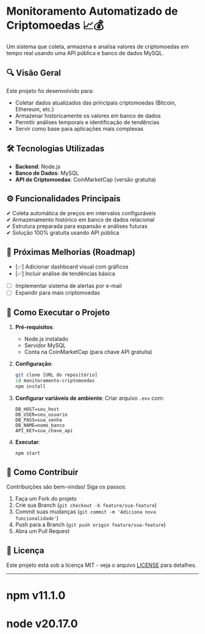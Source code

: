 # Monitoramento Automatizado de Criptomoedas 📈💰

Um sistema que coleta, armazena e analisa valores de criptomoedas em tempo real usando uma API pública e banco de dados MySQL.

## 🔍 Visão Geral

Este projeto foi desenvolvido para:
- Coletar dados atualizados das principais criptomoedas (Bitcoin, Ethereum, etc.)
- Armazenar historicamente os valores em banco de dados
- Permitir análises temporais e identificação de tendências
- Servir como base para aplicações mais complexas

## 🛠️ Tecnologias Utilizadas

- **Backend**: Node.js
- **Banco de Dados**: MySQL
- **API de Criptomoedas**: CoinMarketCap (versão gratuita)

## ⚙️ Funcionalidades Principais

✔ Coleta automática de preços em intervalos configuráveis  
✔ Armazenamento histórico em banco de dados relacional  
✔ Estrutura preparada para expansão e análises futuras  
✔ Solução 100% gratuita usando API pública  

## 📌 Próximas Melhorias (Roadmap)

- [✅] Adicionar dashboard visual com gráficos
- [✅] Incluir análise de tendências básica
- [ ] Implementar sistema de alertas por e-mail
- [ ] Expandir para mais criptomoedas

## 🚀 Como Executar o Projeto

1. **Pré-requisitos**:
   - Node.js instalado
   - Servidor MySQL
   - Conta na CoinMarketCap (para chave API gratuita)

2. **Configuração**:
   ```bash
   git clone [URL do repositório]
   cd monitoramento-criptomoedas
   npm install
   ```

3. **Configurar variáveis de ambiente**:
   Criar arquivo `.env` com:
   ```
   DB_HOST=seu_host
   DB_USER=seu_usuario
   DB_PASS=sua_senha
   DB_NAME=nome_banco
   API_KEY=sua_chave_api
   ```

4. **Executar**:
   ```bash
   npm start
   ```

## 🤝 Como Contribuir

Contribuições são bem-vindas! Siga os passos:
1. Faça um Fork do projeto
2. Crie sua Branch (`git checkout -b feature/sua-feature`)
3. Commit suas mudanças (`git commit -m 'Adiciona nova funcionalidade'`)
4. Push para a Branch (`git push origin feature/sua-feature`)
5. Abra um Pull Request

## 📄 Licença

Este projeto está sob a licença MIT - veja o arquivo [LICENSE](LICENSE) para detalhes.

---

# npm v11.1.0
# node v20.17.0